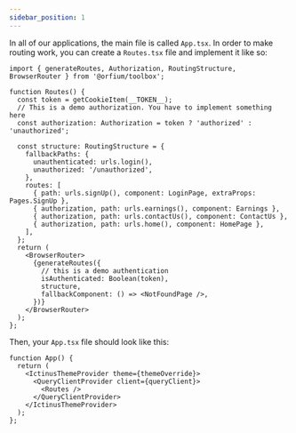 ```yaml
---
sidebar_position: 1
---
```


In all of our applications, the main file is called `App.tsx`.
In order to make routing work, you can create a `Routes.tsx` file and implement it like so:

```tsx title="/src/Routes.tsx"
import { generateRoutes, Authorization, RoutingStructure, BrowserRouter } from '@orfium/toolbox';

function Routes() {
  const token = getCookieItem(__TOKEN__);
  // This is a demo authorization. You have to implement something here
  const authorization: Authorization = token ? 'authorized' : 'unauthorized';

  const structure: RoutingStructure = {
    fallbackPaths: {
      unauthenticated: urls.login(),
      unauthorized: '/unauthorized',
    },
    routes: [
      { path: urls.signUp(), component: LoginPage, extraProps: Pages.SignUp },
      { authorization, path: urls.earnings(), component: Earnings },
      { authorization, path: urls.contactUs(), component: ContactUs },
      { authorization, path: urls.home(), component: HomePage },
    ],
  };
  return (
    <BrowserRouter>
      {generateRoutes({
        // this is a demo authentication
        isAuthenticated: Boolean(token),
        structure,
        fallbackComponent: () => <NotFoundPage />,
      })}
    </BrowserRouter>
  );
};
```

Then, your `App.tsx` file should look like this:

```tsx title="/src/App.tsx"
function App() {
  return (
    <IctinusThemeProvider theme={themeOverride}>
      <QueryClientProvider client={queryClient}>
        <Routes />
      </QueryClientProvider>
    </IctinusThemeProvider>
  );
};
```
